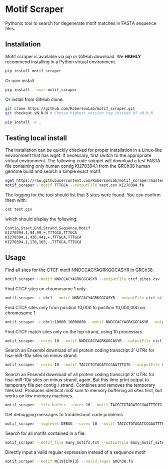 # Motif Scraper
Pythonic tool to search for degenerate motif matches in FASTA sequence files.

## Installation
Motif scraper is available via pip or GitHub download.
We **HIGHLY** recommend installing in a Python virtual environment.

```bash
pip install motif_scraper
```

Or user install

```bash
pip install --user motif_scraper
```

Or install from GitHub clone.

```bash
git clone https://github.com/RobersonLab/motif_scraper.git
git checkout vN.N.N # Choose highest version tag instead of vN.N.N

pip install -e .
```
## Testing local install

The installation can be quickly checked for proper installation in a Linux-like environment that has wget. If necessary, first switch to the appropriate virtual environment. The following code snippet will download a test FASTA file containing only human contig KI270394.1 from the GRCh38 human genome build and search a simple exact motif.

```bash
wget https://raw.githubusercontent.com/RobersonLab/motif_scraper/master/sample_data/KI270394.fa
motif_scraper --motif TTTGCA --outputFile test.csv KI270394.fa
```

The logging for the tool should list that 3 sites were found. You can confirm them with:

```bash
cat test.csv
```

which should display the following:

```bash
Contig,Start,End,Strand,Sequence,Motif
KI270394.1,94,99,+,TTTGCA,TTTGCA
KI270394.1,436,441,+,TTTGCA,TTTGCA
KI270394.1,170,165,-,TTTGCA,TTTGCA
```

## Usage

Find all sites for the CTCF motif NNDCCACYAGRKGGCASYR in GRCh38.

```bash
motif_scraper --motif NNDCCACYAGRKGGCASYR --outputFile ctcf_sites.csv --search_strand=both GRCh38.fa
```

Find CTCF sites on chromosome 1 only.

```bash
motif_scraper -r chr1 --motif NNDCCACYAGRKGGCASYR --outputFile ctcf_sites.csv --search_strand=both GRCh38.fa
```

Find CTCF sites only from position 10,000 to position 10,000,000 on chromosome 1.

```bash
motif_scraper -r chr1:10000-10000000 --motif NNDCCACYAGRKGGCASYR --outputFile ctcf_sites.csv --search_strand=both GRCh38.fa
```

Find CTCF match sites only on the top strand, using 10 processors.

```bash
motif_scraper --cores 10 --motif NNDCCACYAGRKGGCASYR --outputFile ctcf_sites.csv --search_strand=+1 GRCh38.fa
```

Search an Ensembl download of all protein coding transcript 3' UTRs for hsa-miR-10a sites on minus strand.

```bash
motif_scraper --cores 10 --motif TACCCTGTAGATCCGAATTTGTG --outputFile mir10a_sites.csv --search_strand=-1 GRCh38_3pUTRs.fa
```

Search an Ensembl download of all protein coding transcript 3' UTRs for hsa-miR-10a sites on minus strand, again.
But this time print output to temporary file per contig / strand. Combines and removes the temporary files last.
Produces identical md5 sum to memory buffering all sites first, but works on low memory machines.

```bash
motif_scraper --file_buffer --cores 10 --motif TACCCTGTAGATCCGAATTTGTG --outputFile mir10a_sites.csv --search_strand=-1 GRCh38_3pUTRs.fa
```

Get debugging messages to troubleshoot code problems.

```bash
motif_scraper --loglevel DEBUG --cores 10 --motif TACCCTGTAGATCCGAATTTGTG --outputFile mir10a_sites.csv --search_strand=-1 GRCh38_3pUTRs.fa
```

Search for all motifs contained in a file.

```bash
motif_scraper --motif_file many_motifs.txt --outputFile many_motif_sites.csv GRCh38.fa
```

Directly input a valid regular expression instead of a sequence motif

```bash
motif_scraper --motif N{19}CTR{3} --valid_regex GRCh38.fa
```
